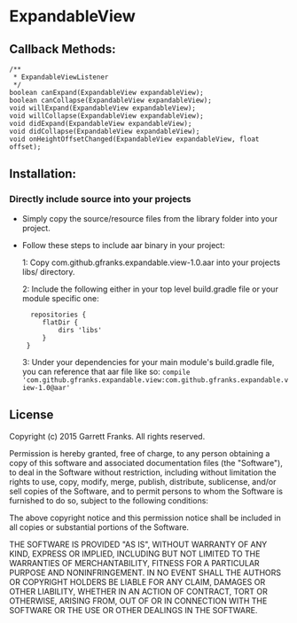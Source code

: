 ExpandableView
===========

Callback Methods:
----------------

    /**
     * ExpandableViewListener
     */
    boolean canExpand(ExpandableView expandableView);
    boolean canCollapse(ExpandableView expandableView);
    void willExpand(ExpandableView expandableView);
    void willCollapse(ExpandableView expandableView);
    void didExpand(ExpandableView expandableView);
    void didCollapse(ExpandableView expandableView);
    void onHeightOffsetChanged(ExpandableView expandableView, float offset);

Installation:
------------

### Directly include source into your projects

- Simply copy the source/resource files from the library folder into your project.

- Follow these steps to include aar binary in your project:

    1: Copy com.github.gfranks.expandable.view-1.0.aar into your projects libs/ directory.

    2: Include the following either in your top level build.gradle file or your module specific one:
    ```
      repositories {
         flatDir {
             dirs 'libs'
         }
     }
    ```
    3: Under your dependencies for your main module's build.gradle file, you can reference that aar file like so:
    ```compile 'com.github.gfranks.expandable.view:com.github.gfranks.expandable.view-1.0@aar'```

License
-------
Copyright (c) 2015 Garrett Franks. All rights reserved.

Permission is hereby granted, free of charge, to any person obtaining a copy
of this software and associated documentation files (the "Software"), to deal
in the Software without restriction, including without limitation the rights
to use, copy, modify, merge, publish, distribute, sublicense, and/or sell
copies of the Software, and to permit persons to whom the Software is
furnished to do so, subject to the following conditions:

The above copyright notice and this permission notice shall be included in
all copies or substantial portions of the Software.

THE SOFTWARE IS PROVIDED "AS IS", WITHOUT WARRANTY OF ANY KIND, EXPRESS OR
IMPLIED, INCLUDING BUT NOT LIMITED TO THE WARRANTIES OF MERCHANTABILITY,
FITNESS FOR A PARTICULAR PURPOSE AND NONINFRINGEMENT. IN NO EVENT SHALL THE
AUTHORS OR COPYRIGHT HOLDERS BE LIABLE FOR ANY CLAIM, DAMAGES OR OTHER
LIABILITY, WHETHER IN AN ACTION OF CONTRACT, TORT OR OTHERWISE, ARISING FROM,
OUT OF OR IN CONNECTION WITH THE SOFTWARE OR THE USE OR OTHER DEALINGS IN THE
SOFTWARE.